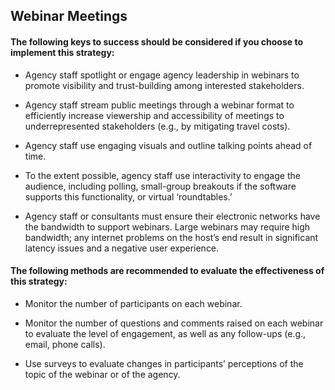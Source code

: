 ## Webinar Meetings
#### The following keys to success should be considered if you choose to implement this strategy:
- Agency staff spotlight or engage agency leadership in webinars to promote visibility and trust-building among interested stakeholders.

- Agency staff stream public meetings through a webinar format to efficiently increase viewership and accessibility of meetings to underrepresented stakeholders (e.g., by mitigating travel costs).

- Agency staff use engaging visuals and outline talking points ahead of time.

- To the extent possible, agency staff use interactivity to engage the audience, including polling, small-group breakouts if the software supports this functionality, or virtual ‘roundtables.’

- Agency staff or consultants must ensure their electronic networks have the bandwidth to support webinars. Large webinars may require high bandwidth; any internet problems on the host’s end result in significant latency issues and a negative user experience.

#### The following methods are recommended to evaluate the effectiveness of this strategy:
- Monitor the number of participants on each webinar.

- Monitor the number of questions and comments raised on each webinar to evaluate the level of engagement, as well as any follow-ups (e.g., email, phone calls).

- Use surveys to evaluate changes in participants’ perceptions of the topic of the webinar or of the agency.